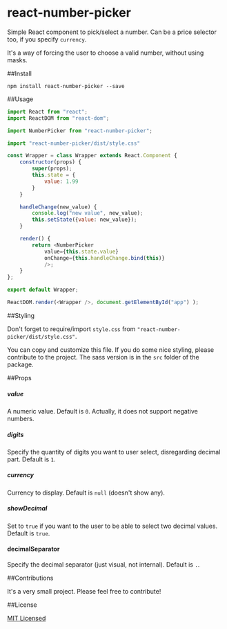# react-number-picker
Simple React component to pick/select a number. Can be a price selector too, if you specify `currency`.

It's a way of forcing the user to choose a valid number, without using masks.

##Install

`npm install react-number-picker --save`

##Usage

```js
import React from "react";
import ReactDOM from "react-dom";

import NumberPicker from "react-number-picker";

import "react-number-picker/dist/style.css"

const Wrapper = class Wrapper extends React.Component {
	constructor(props) {
		super(props);
		this.state = {
			value: 1.99
		}
	}

	handleChange(new_value) {
		console.log("new value", new_value);
		this.setState({value: new_value});
	}

	render() {
		return <NumberPicker 
			value={this.state.value}  
			onChange={this.handleChange.bind(this)}
			/>;
	}
};

export default Wrapper;

ReactDOM.render(<Wrapper />, document.getElementById("app") );
```

##Styling

Don't forget to require/import `style.css` from `"react-number-picker/dist/style.css"`.

You can copy and customize this file. If you do some nice styling, please contribute to the project. The sass version is in the `src` folder of the package.

##Props

##### value

A numeric value. Default is `0`. Actually, it does not support negative numbers.

##### digits

Specify the quantity of digits you want to user select, disregarding decimal part. Default is `1`.

##### currency

Currency to display. Default is `null` (doesn't show any).

##### showDecimal

Set to `true` if you want to the user to be able to select two decimal values. Default is `true`.

#### decimalSeparator

Specify the decimal separator (just visual, not internal). Default is `.`.

##Contributions

It's a very small project. Please feel free to contribute!

##License

[MIT Licensed](https://tldrlegal.com/license/mit-license)


